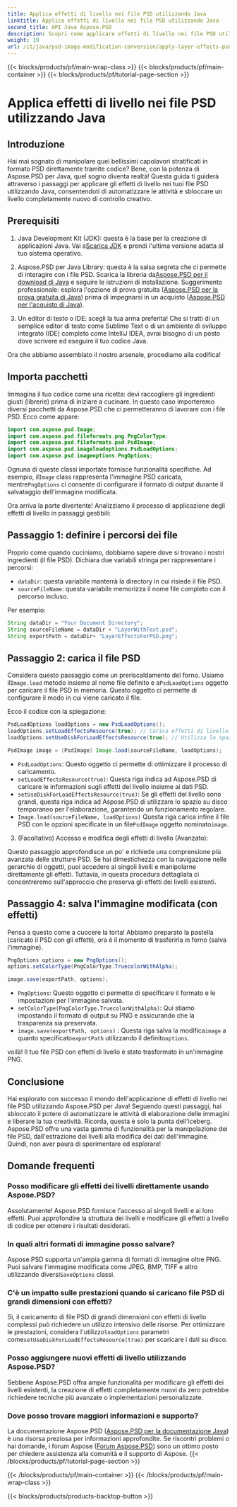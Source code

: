 ```yaml
---
title: Applica effetti di livello nei file PSD utilizzando Java
linktitle: Applica effetti di livello nei file PSD utilizzando Java
second_title: API Java Aspose.PSD
description: Scopri come applicare effetti di livello nei file PSD utilizzando Aspose.PSD per Java. Questo tutorial copre il caricamento di PSD, l'accesso ai livelli e il salvataggio dell'immagine modificata.
weight: 19
url: /it/java/psd-image-modification-conversion/apply-layer-effects-psd-files/
---
```


{{< blocks/products/pf/main-wrap-class >}}
{{< blocks/products/pf/main-container >}}
{{< blocks/products/pf/tutorial-page-section >}}

# Applica effetti di livello nei file PSD utilizzando Java

## Introduzione

Hai mai sognato di manipolare quei bellissimi capolavori stratificati in formato PSD direttamente tramite codice? Bene, con la potenza di Aspose.PSD per Java, quel sogno diventa realtà! Questa guida ti guiderà attraverso i passaggi per applicare gli effetti di livello nei tuoi file PSD utilizzando Java, consentendoti di automatizzare le attività e sbloccare un livello completamente nuovo di controllo creativo. 

## Prerequisiti

1.  Java Development Kit (JDK): questa è la base per la creazione di applicazioni Java. Vai a[Scarica JDK](https://www.oracle.com/java/technologies/javase/downloads/) e prendi l'ultima versione adatta al tuo sistema operativo.

2.  Aspose.PSD per Java Library: questa è la salsa segreta che ci permette di interagire con i file PSD. Scarica la libreria da[Aspose.PSD per il download di Java](https://releases.aspose.com/psd/java/) e seguire le istruzioni di installazione. Suggerimento professionale: esplora l'opzione di prova gratuita ([Aspose.PSD per la prova gratuita di Java](https://releases.aspose.com/)) prima di impegnarsi in un acquisto ([Aspose.PSD per l'acquisto di Java](https://purchase.aspose.com/buy)).

3. Un editor di testo o IDE: scegli la tua arma preferita! Che si tratti di un semplice editor di testo come Sublime Text o di un ambiente di sviluppo integrato (IDE) completo come IntelliJ IDEA, avrai bisogno di un posto dove scrivere ed eseguire il tuo codice Java.

Ora che abbiamo assemblato il nostro arsenale, procediamo alla codifica!

## Importa pacchetti

Immagina il tuo codice come una ricetta: devi raccogliere gli ingredienti giusti (librerie) prima di iniziare a cucinare. In questo caso importeremo diversi pacchetti da Aspose.PSD che ci permetteranno di lavorare con i file PSD. Ecco come appare:

```java
import com.aspose.psd.Image;
import com.aspose.psd.fileformats.png.PngColorType;
import com.aspose.psd.fileformats.psd.PsdImage;
import com.aspose.psd.imageloadoptions.PsdLoadOptions;
import com.aspose.psd.imageoptions.PngOptions;
```

 Ognuna di queste classi importate fornisce funzionalità specifiche. Ad esempio, il`Image` class rappresenta l'immagine PSD caricata, mentre`PngOptions` ci consente di configurare il formato di output durante il salvataggio dell'immagine modificata.

Ora arriva la parte divertente! Analizziamo il processo di applicazione degli effetti di livello in passaggi gestibili:

## Passaggio 1: definire i percorsi dei file

Proprio come quando cuciniamo, dobbiamo sapere dove si trovano i nostri ingredienti (il file PSD). Dichiara due variabili stringa per rappresentare i percorsi:

- `dataDir`: questa variabile manterrà la directory in cui risiede il file PSD. 
- `sourceFileName`: questa variabile memorizza il nome file completo con il percorso incluso.

Per esempio:

```java
String dataDir = "Your Document Directory";
String sourceFileName = dataDir + "LayerWithText.psd";
String exportPath = dataDir+ "LayerEffectsForPSD.png";
```

## Passaggio 2: carica il file PSD

 Considera questo passaggio come un preriscaldamento del forno. Usiamo il`Image.load` metodo insieme al nome file definito e a`PsdLoadOptions` oggetto per caricare il file PSD in memoria. Questo oggetto ci permette di configurare il modo in cui viene caricato il file.

Ecco il codice con la spiegazione:

```java
PsdLoadOptions loadOptions = new PsdLoadOptions();
loadOptions.setLoadEffectsResource(true); // Carica effetti di livello
loadOptions.setUseDiskForLoadEffectsResource(true); // Utilizza lo spazio su disco per effetti di grandi dimensioni

PsdImage image = (PsdImage) Image.load(sourceFileName, loadOptions);
```

- `PsdLoadOptions`: Questo oggetto ci permette di ottimizzare il processo di caricamento.
- `setLoadEffectsResource(true)`: Questa riga indica ad Aspose.PSD di caricare le informazioni sugli effetti del livello insieme ai dati PSD. 
- `setUseDiskForLoadEffectsResource(true)`: Se gli effetti del livello sono grandi, questa riga indica ad Aspose.PSD di utilizzare lo spazio su disco temporaneo per l'elaborazione, garantendo un funzionamento regolare.
- `Image.load(sourceFileName, loadOptions)` Questa riga carica infine il file PSD con le opzioni specificate in un file`PsdImage` oggetto nominato`image`.

3. (Facoltativo) Accesso e modifica degli effetti di livello (Avanzato):

Questo passaggio approfondisce un po' e richiede una comprensione più avanzata delle strutture PSD. Se hai dimestichezza con la navigazione nelle gerarchie di oggetti, puoi accedere ai singoli livelli e manipolarne direttamente gli effetti. Tuttavia, in questa procedura dettagliata ci concentreremo sull'approccio che preserva gli effetti dei livelli esistenti.
## Passaggio 4: salva l'immagine modificata (con effetti)

Pensa a questo come a cuocere la torta! Abbiamo preparato la pastella (caricato il PSD con gli effetti), ora è il momento di trasferirla in forno (salva l'immagine). 

```java
PngOptions options = new PngOptions();
options.setColorType(PngColorType.TruecolorWithAlpha);

image.save(exportPath, options);
```

- `PngOptions`: Questo oggetto ci permette di specificare il formato e le impostazioni per l'immagine salvata.
- `setColorType(PngColorType.TruecolorWithAlpha)`: Qui stiamo impostando il formato di output su PNG e assicurando che la trasparenza sia preservata.
- `image.save(exportPath, options)` : Questa riga salva la modifica`image` a quanto specificato`exportPath` utilizzando il definito`options`.

voilà! Il tuo file PSD con effetti di livello è stato trasformato in un'immagine PNG.

## Conclusione

Hai esplorato con successo il mondo dell'applicazione di effetti di livello nei file PSD utilizzando Aspose.PSD per Java! Seguendo questi passaggi, hai sbloccato il potere di automatizzare le attività di elaborazione delle immagini e liberare la tua creatività. Ricorda, questa è solo la punta dell'iceberg. Aspose.PSD offre una vasta gamma di funzionalità per la manipolazione dei file PSD, dall'estrazione dei livelli alla modifica dei dati dell'immagine. Quindi, non aver paura di sperimentare ed esplorare!

## Domande frequenti

### Posso modificare gli effetti dei livelli direttamente usando Aspose.PSD?
Assolutamente! Aspose.PSD fornisce l'accesso ai singoli livelli e ai loro effetti. Puoi approfondire la struttura dei livelli e modificare gli effetti a livello di codice per ottenere i risultati desiderati. 

### In quali altri formati di immagine posso salvare?
 Aspose.PSD supporta un'ampia gamma di formati di immagine oltre PNG. Puoi salvare l'immagine modificata come JPEG, BMP, TIFF e altro utilizzando diversi`SaveOptions` classi.

### C'è un impatto sulle prestazioni quando si caricano file PSD di grandi dimensioni con effetti?
 Sì, il caricamento di file PSD di grandi dimensioni con effetti di livello complessi può richiedere un utilizzo intensivo delle risorse. Per ottimizzare le prestazioni, considera l'utilizzo`loadOptions` parametri come`setUseDiskForLoadEffectsResource(true)` per scaricare i dati su disco.

### Posso aggiungere nuovi effetti di livello utilizzando Aspose.PSD?
Sebbene Aspose.PSD offra ampie funzionalità per modificare gli effetti dei livelli esistenti, la creazione di effetti completamente nuovi da zero potrebbe richiedere tecniche più avanzate o implementazioni personalizzate.

### Dove posso trovare maggiori informazioni e supporto?
La documentazione Aspose.PSD ([Aspose.PSD per la documentazione Java](https://reference.aspose.com/psd/java/)) è una risorsa preziosa per informazioni approfondite. Se riscontri problemi o hai domande, i forum Aspose ([Forum Aspose.PSD](https://forum.aspose.com/c/psd/34)) sono un ottimo posto per chiedere assistenza alla comunità e il supporto di Aspose.
{{< /blocks/products/pf/tutorial-page-section >}}

{{< /blocks/products/pf/main-container >}}
{{< /blocks/products/pf/main-wrap-class >}}

{{< blocks/products/products-backtop-button >}}
